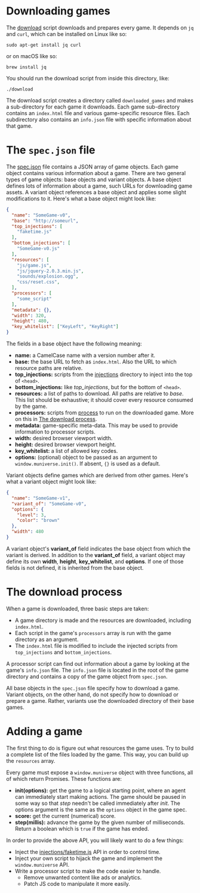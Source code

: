 # Downloading games

The [download](download) script downloads and prepares every game. It depends on `jq` and `curl`, which can be installed on Linux like so:

```
sudo apt-get install jq curl
```

or on macOS like so:

```
brew install jq
```

You should run the download script from inside this directory, like:

```
./download
```

The download script creates a directory called `downloaded_games` and makes a sub-directory for each game it downloads. Each game sub-directory contains an `index.html` file and various game-specific resource files. Each subdirectory also contains an `info.json` file with specific information about that game.

# The `spec.json` file

The [spec.json](spec.json) file contains a JSON array of game objects. Each game object contains various information about a game. There are two general types of game objects: base objects and variant objects. A base object defines lots of information about a game, such URLs for downloading game assets. A variant object references a base object and applies some slight modifications to it. Here's what a base object might look like:

```json
{
  "name": "SomeGame-v0",
  "base": "http://someurl",
  "top_injections": [
    "faketime.js"
  ],
  "bottom_injections": [
    "SomeGame-v0.js"
  ],
  "resources": [
    "js/game.js",
    "js/jquery-2.0.3.min.js",
    "sounds/explosion.ogg",
    "css/reset.css",
  ],
  "processors": [
    "some_script"
  ],
  "metadata": {},
  "width": 320,
  "height": 480,
  "key_whitelist": ["KeyLeft", "KeyRight"]
}
```

The fields in a base object have the following meaning:

 * **name:** a CamelCase name with a version number after it.
 * **base:** the base URL to fetch as `index.html`. Also the URL to which resource paths are relative.
 * **top_injections:** scripts from the [injections](injections) directory to inject into the top of `<head>`.
 * **bottom_injections:** like *top_injections*, but for the bottom of `<head>`.
 * **resources:** a list of paths to download. All paths are relative to *base*. This list should be exhaustive; it should cover every resource consumed by the game.
 * **processors:** scripts from [process](process) to run on the downloaded game. More on this in [The download process](#the-download-process).
 * **metadata:** game-specific meta-data. This may be used to provide information to processor scripts.
 * **width:** desired browser viewport width.
 * **height:** desired browser viewport height.
 * **key_whitelist:** a list of allowed key codes.
 * **options:** (optional) object to be passed as an argument to `window.muniverse.init()`. If absent, `{}` is used as a default.

Variant objects define games which are derived from other games. Here's what a variant object might look like:

```json
{
  "name": "SomeGame-v1",
  "variant_of": "SomeGame-v0",
  "options": {
    "level": 3,
    "color": "brown"
  },
  "width": 480
}
```

A variant object's **variant_of** field indicates the base object from which the variant is derived. In addition to the **variant_of** field, a variant object may define its own **width**, **height**, **key_whitelist**, and **options**. If one of those fields is not defined, it is inherited from the base object.

# The download process

When a game is downloaded, three basic steps are taken:

 * A game directory is made and the resources are downloaded, including `index.html`.
 * Each script in the game's `processors` array is run with the game directory as an argument.
 * The `index.html` file is modified to include the injected scripts from `top_injections` and `bottom_injections`.

A processor script can find out information about a game by looking at the game's `info.json` file. The `info.json` file is located in the root of the game directory and contains a copy of the game object from `spec.json`.

All base objects in the `spec.json` file specify how to download a game. Variant objects, on the other hand, do not specify how to download or prepare a game. Rather, variants use the downloaded directory of their base games.

# Adding a game

The first thing to do is figure out what resources the game uses. Try to build a complete list of the files loaded by the game. This way, you can build up the `resources` array.

Every game must expose a `window.muniverse` object with three functions, all of which return Promises. These functions are:

 * **init(options):** get the game to a logical starting point, where an agent can immediately start making actions. The game should be paused in some way so that *step* needn't be called immediately after *init*. The options argument is the same as the `options` object in the game spec.
 * **score:** get the current (numerical) score.
 * **step(millis):** advance the game by the given number of milliseconds. Return a boolean which is `true` if the game has ended.

In order to provide the above API, you will likely want to do a few things:

 * Inject the [injections/faketime.js](injections/faketime.js) API in order to control time.
 * Inject your own script to hijack the game and implement the `window.muniverse` API.
 * Write a processor script to make the code easier to handle.
   * Remove unwanted content like ads or analytics.
   * Patch JS code to manipulate it more easily.
